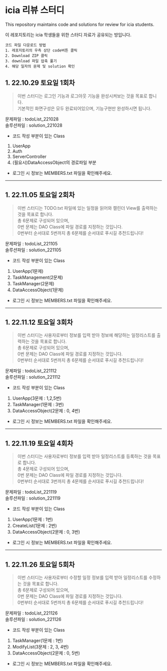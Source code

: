 # icia 리뷰 스터디
This repository maintains code and solutions for review for icia students.

이 레포지토리는 icia 학생들을 위한 스터디 자료가 공유되는 방입니다.

~~~
코드 파일 다운로드 방법
1. 레포지토리의 우측 상단 code버튼 클릭
2. Download ZIP 클릭
3. download 파일 압축 풀기
4. 해당 일자의 문제 및 solution 확인
~~~

## 1. 22.10.29 토요일 1회차

> 이번 스터디는 로그인 기능과 로그아웃 기능을 완성시켜보는 것을 목표로 합니다.</br>
기본적인 화면구성은 모두 완료되어있으며, 기능구현만 완성하시면 됩니다.

문제파일 : todoList_221028</br>
솔루션파일 : solution_221028

- 코드 작성 부분이 있는 Class
1. UserApp
2. Auth
3. ServerController
4. (필요시)DataAccessObject의 경로파일 부분

- 로그인 시 정보는 MEMBERS.txt 파일을 확인해주세요.

---

## 1. 22.11.05 토요일 2회차

> 이번 스터디는 TODO.txt 파일에 있는 일정을 읽어와 캘린더 View를 출력하는 것을 목표로 합니다.</br>
총 6문제로 구성되어 있으며,</br>
0번 문제는 DAO Class에 파일 경로를 지정하는 것입니다.</br>
0번부터 순서대로 5번까지 총 6문제를 순서대로 푸시길 추천드립니다!</br>

문제파일 : todoList_221105</br>
솔루션파일 : solution_221105

- 코드 작성 부분이 있는 Class
1. UserApp(1문제)
2. TaskManagement(2문제)
3. TaskManager(2문제)
4. DataAccessObject(1문제)

- 로그인 시 정보는 MEMBERS.txt 파일을 확인해주세요.

---

## 1. 22.11.12 토요일 3회차

> 이번 스터디는 사용자로부터 정보를 입력 받아 정보에 해당하는 일정리스트를 출력하는 것을 목표로 합니다.</br>
총 6문제로 구성되어 있으며,</br>
0번 문제는 DAO Class에 파일 경로를 지정하는 것입니다.</br>
0번부터 순서대로 5번까지 총 6문제를 순서대로 푸시길 추천드립니다!</br>

문제파일 : todoList_221112</br>
솔루션파일 : solution_221112

- 코드 작성 부분이 있는 Class
1. UserApp(3문제 : 1,2,5번)
2. TaskManager(1문제 : 3번)
3. DataAccessObject(2문제 : 0, 4번)

- 로그인 시 정보는 MEMBERS.txt 파일을 확인해주세요.

---

## 1. 22.11.19 토요일 4회차

> 이번 스터디는 사용자로부터 정보를 입력 받아 일정리스트를 등록하는 것을 목표로 합니다.</br>
총 4문제로 구성되어 있으며,</br>
0번 문제는 DAO Class에 파일 경로를 지정하는 것입니다.</br>
0번부터 순서대로 3번까지 총 4문제를 순서대로 푸시길 추천드립니다!</br>

문제파일 : todoList_221119</br>
솔루션파일 : solution_221119

- 코드 작성 부분이 있는 Class
1. UserApp(1문제 : 1번)
2. CreateList(1문제 : 2번)
3. DataAccessObject(2문제 : 0, 3번)

- 로그인 시 정보는 MEMBERS.txt 파일을 확인해주세요.

---

## 1. 22.11.26 토요일 5회차

> 이번 스터디는 사용자로부터 수정할 일정 정보를 입력 받아 일정리스트를 수정하는 것을 목표로 합니다.</br>
총 6문제로 구성되어 있으며,</br>
0번 문제는 DAO Class에 파일 경로를 지정하는 것입니다.</br>
0번부터 순서대로 5번까지 총 6문제를 순서대로 푸시길 추천드립니다!</br>

문제파일 : todoList_221126</br>
솔루션파일 : solution_221126

- 코드 작성 부분이 있는 Class
1. TaskManager(1문제 : 1번)
2. ModifyList(3문제 : 2, 3, 4번)
3. DataAccessObject(2문제 : 0, 5번)

- 로그인 시 정보는 MEMBERS.txt 파일을 확인해주세요.

